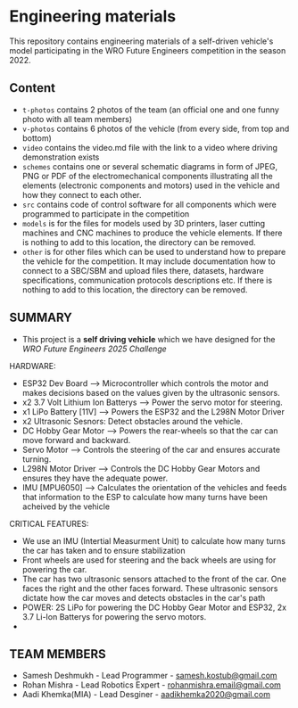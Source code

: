 Engineering materials
====

This repository contains engineering materials of a self-driven vehicle's model participating in the WRO Future Engineers competition in the season 2022.

## Content

* `t-photos` contains 2 photos of the team (an official one and one funny photo with all team members)
* `v-photos` contains 6 photos of the vehicle (from every side, from top and bottom)
* `video` contains the video.md file with the link to a video where driving demonstration exists
* `schemes` contains one or several schematic diagrams in form of JPEG, PNG or PDF of the electromechanical components illustrating all the elements (electronic components and motors) used in the vehicle and how they connect to each other.
* `src` contains code of control software for all components which were programmed to participate in the competition
* `models` is for the files for models used by 3D printers, laser cutting machines and CNC machines to produce the vehicle elements. If there is nothing to add to this location, the directory can be removed.
* `other` is for other files which can be used to understand how to prepare the vehicle for the competition. It may include documentation how to connect to a SBC/SBM and upload files there, datasets, hardware specifications, communication protocols descriptions etc. If there is nothing to add to this location, the directory can be removed.

## SUMMARY
- This project is a **self driving vehicle** which we have designed for the *WRO Future Engineers 2025 Challenge*

HARDWARE:
- ESP32 Dev Board --> Microcontroller which controls the motor and makes decisions based on the values given by the ultrasonic sensors.
- x2 3.7 Volt Lithium Ion Batterys --> Power the servo motor for steering.
- x1 LiPo Battery [11V] --> Powers the ESP32 and the L298N Motor Driver
- x2 Ultrasonic Sesnors: Detect obstacles around the vehicle.
- DC Hobby Gear Motor --> Powers the rear-wheels so that the car can move forward and backward.
- Servo Motor --> Controls the steering of the car and ensures accurate turning.
- L298N Motor Driver --> Controls the DC Hobby Gear Motors and ensures they have the adequate power.
- IMU [MPU6050] --> Calculates the orientation of the vehicles and feeds that information to the ESP to calculate how many turns have been acheived by the vehicle

CRITICAL FEATURES: 
- We use an IMU (Intertial Measurment Unit) to calculate how many turns the car has taken and to ensure stabilization
- Front wheels are used for steering and the back wheels are using for powering the car.
- The car has two ultrasonic sensors attached to the front of the car. One faces the right and the other faces forward. These ultrasonic sensors dictate how the car moves and detects obstacles in the car's path
- POWER: 2S LiPo for powering the DC Hobby Gear Motor and ESP32, 2x 3.7 Li-Ion Batterys for powering the servo motors.
- 


## TEAM MEMBERS
 * Samesh Deshmukh - Lead Programmer - samesh.kostub@gmail.com
 * Rohan Mishra - Lead Robotics Expert - rohanmishra.email@gmail.com
 * Aadi Khemka(MIA) - Lead Desginer - aadikhemka2020@gmail.com
